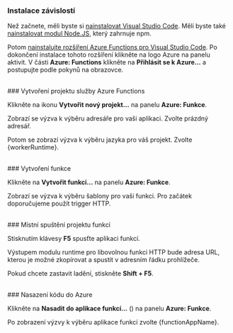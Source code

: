 ### <a name="install-dependencies"></a>Instalace závislostí

Než začnete, měli byste si <a href="https://go.microsoft.com/fwlink/?linkid=2016593" target="_blank">nainstalovat Visual Studio Code</a>. Měli byste také <a href="https://go.microsoft.com/fwlink/?linkid=2016195" target="_blank">nainstalovat modul Node.JS</a>, který zahrnuje npm.

Potom <a href="https://go.microsoft.com/fwlink/?linkid=2016800" target="_blank">nainstalujte rozšíření Azure Functions pro Visual Studio Code</a>. Po dokončení instalace tohoto rozšíření klikněte na logo Azure na panelu aktivit. V části **Azure: Functions** klikněte na **Přihlásit se k Azure...** a postupujte podle pokynů na obrazovce.

<br/>
### <a name="create-an-azure-functions-project"></a>Vytvoření projektu služby Azure Functions

Klikněte na ikonu **Vytvořit nový projekt...** na panelu **Azure: Funkce**.

Zobrazí se výzva k výběru adresáře pro vaši aplikaci. Zvolte prázdný adresář.

Potom se zobrazí výzva k výběru jazyka pro váš projekt. Zvolte {workerRuntime}.

<br/>
### <a name="create-a-function"></a>Vytvoření funkce

Klikněte na **Vytvořit funkci...** na panelu **Azure: Funkce**.

Zobrazí se výzva k výběru šablony pro vaši funkci. Pro začátek doporučujeme použít trigger HTTP.

<br/>
### <a name="run-your-function-project-locally"></a>Místní spuštění projektu funkcí

Stisknutím klávesy **F5** spusťte aplikaci funkcí.

Výstupem modulu runtime pro libovolnou funkci HTTP bude adresa URL, kterou je možné zkopírovat a spustit v adresním řádku prohlížeče.

Pokud chcete zastavit ladění, stiskněte **Shift + F5**.

<br/>
### <a name="deploy-your-code-to-azure"></a>Nasazení kódu do Azure

Klikněte na **Nasadit do aplikace funkcí...** (<ChevronUp/>) na panelu **Azure: Funkce**.

Po zobrazení výzvy k výběru aplikace funkcí zvolte {functionAppName}.
